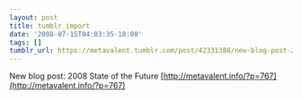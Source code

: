 ```yaml
---
layout: post
title: tumblr_import
date: '2008-07-15T04:03:35-10:00'
tags: []
tumblr_url: https://metavalent.tumblr.com/post/42331388/new-blog-post-2008-state-of-the-future
---
```

New blog post: 2008 State of the Future [http://metavalent.info/?p=767](http://metavalent.info/?p=767)


